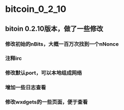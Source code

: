 # bitcoin_0_2_10

## bitoin 0.2.10版本，做了一些修改

### 修改初始的nBits，大概一百万次找到一个nNonce
### 注释irc
### 修改默认port，可以本地组成网络
### 增加一些日志查看
### 修改wxdgets的一些页面，便于查看
